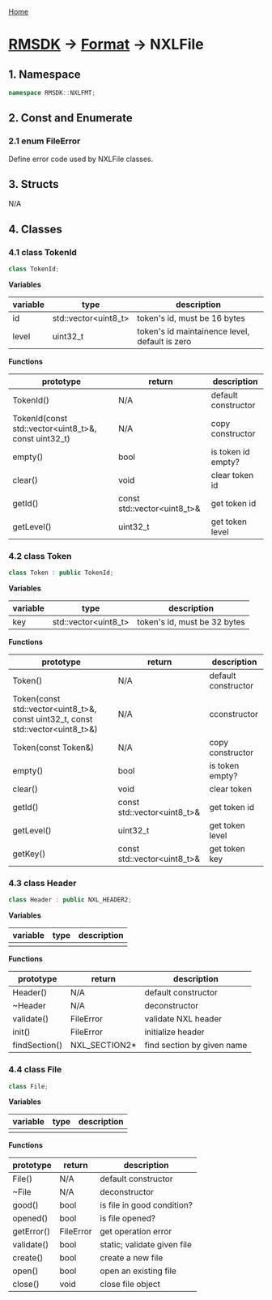 [Home](..\Home.md)

# [RMSDK](rmsdk.md) -> [Format](format.md) -> NXLFile #

## 1. Namespace

```cpp
namespace RMSDK::NXLFMT;
```

## 2. Const and Enumerate

### 2.1 enum FileError

Define error code used by NXLFile classes.

## 3. Structs

N/A

## 4. Classes

### 4.1 class TokenId

```cpp
class TokenId;
```

**Variables**

| variable | type | description |
|-|-|-|
| id | std::vector<uint8_t> | token's id, must be 16 bytes |
| level | uint32_t | token's id maintainence level, default is zero |

**Functions**

| prototype | return | description |
|-|-|-|
| TokenId() | N/A | default constructor |
| TokenId(const std::vector<uint8_t>&, const uint32_t) | N/A | copy constructor |
| empty() | bool | is token id empty? |
| clear() | void | clear token id |
| getId() | const std::vector<uint8_t>& | get token id |
| getLevel() | uint32_t | get token level |

### 4.2 class Token

```cpp
class Token : public TokenId;
```

**Variables**

| variable | type | description |
|-|-|-|
| key | std::vector<uint8_t> | token's id, must be 32 bytes |

**Functions**

| prototype | return | description |
|-|-|-|
| Token() | N/A | default constructor |
| Token(const std::vector<uint8_t>&, const uint32_t, const std::vector<uint8_t>&) | N/A | cconstructor |
| Token(const Token&) | N/A | copy constructor |
| empty() | bool | is token empty? |
| clear() | void | clear token |
| getId() | const std::vector<uint8_t>& | get token id |
| getLevel() | uint32_t | get token level |
| getKey() | const std::vector<uint8_t>& | get token key |

### 4.3 class Header

```cpp
class Header : public NXL_HEADER2;
```

**Variables**

| variable | type | description |
|-|-|-|
| | | |

**Functions**

| prototype | return | description |
|-|-|-|
| Header() | N/A | default constructor |
| ~Header | N/A | deconstructor |
| validate() | FileError | validate NXL header |
| init() | FileError | initialize header |
| findSection() | NXL_SECTION2* | find section by given name |

### 4.4 class File

```cpp
class File;
```

**Variables**

| variable | type | description |
|-|-|-|
| | | |

**Functions**

| prototype | return | description |
|-|-|-|
| File() | N/A | default constructor |
| ~File | N/A | deconstructor |
| good() | bool | is file in good condition? |
| opened() | bool | is file opened? |
| getError() | FileError | get operation error |
| validate() | bool | static; validate given file |
| create() | bool | create a new file |
| open() | bool | open an existing file |
| close() | void | close file object |